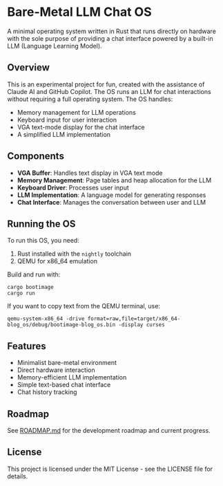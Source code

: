 # Bare-Metal LLM Chat OS

A minimal operating system written in Rust that runs directly on hardware with the sole purpose of providing a chat interface powered by a built-in LLM (Language Learning Model).

## Overview

This is an experimental project for fun, created with the assistance of Claude AI and GitHub Copilot. The OS runs an LLM for chat interactions without requiring a full operating system. The OS handles:

- Memory management for LLM operations
- Keyboard input for user interaction
- VGA text-mode display for the chat interface
- A simplified LLM implementation

## Components

- **VGA Buffer**: Handles text display in VGA text mode
- **Memory Management**: Page tables and heap allocation for the LLM
- **Keyboard Driver**: Processes user input
- **LLM Implementation**: A language model for generating responses
- **Chat Interface**: Manages the conversation between user and LLM

## Running the OS

To run this OS, you need:

1. Rust installed with the `nightly` toolchain
2. QEMU for x86_64 emulation

Build and run with:

```
cargo bootimage
cargo run
```

If you want to copy text from the QEMU terminal, use:

```
qemu-system-x86_64 -drive format=raw,file=target/x86_64-blog_os/debug/bootimage-blog_os.bin -display curses
```

## Features

- Minimalist bare-metal environment
- Direct hardware interaction
- Memory-efficient LLM implementation
- Simple text-based chat interface
- Chat history tracking

## Roadmap

See [ROADMAP.md](ROADMAP.md) for the development roadmap and current progress.

## License

This project is licensed under the MIT License - see the LICENSE file for details.